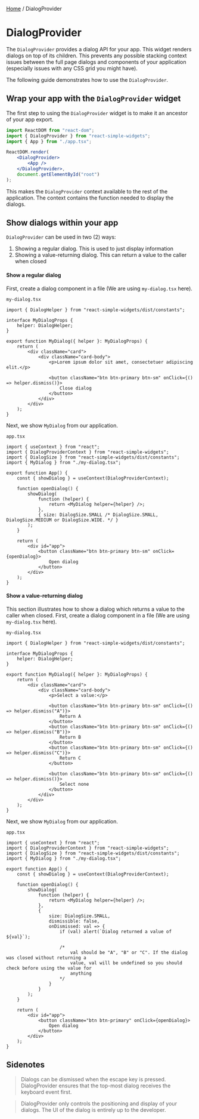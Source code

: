 [Home](../../../README.md) / DialogProvider

# DialogProvider

The `DialogProvider` provides a dialog API for your app. This widget renders dialogs on top of its
children. This prevents any possible stacking context issues between the full page dialogs and
components of your application (especially issues with any CSS grid you might have).

The following guide demonstrates how to use the `DialogProvider`.

## Wrap your app with the `DialogProvider` widget

The first step to using the `DialogProvider` widget is to make it an ancestor of your app export.

```jsx
import ReactDOM from "react-dom";
import { DialogProvider } from "react-simple-widgets";
import { App } from "./app.tsx";

ReactDOM.render(
    <DialogProvider>
        <App />
    </DialogProvider>,
    document.getElementById("root")
);
```

This makes the `DialogProvider` context available to the rest of the application. The context
contains the function needed to display the dialogs.

## Show dialogs within your app

`DialogProvider` can be used in two (2) ways:

1. Showing a regular dialog. This is used to just display information
2. Showing a value-returning dialog. This can return a value to the caller when closed

#### Show a regular dialog

First, create a dialog component in a file (We are using `my-dialog.tsx` here).

`my-dialog.tsx`

```tsx
import { DialogHelper } from "react-simple-widgets/dist/constants";

interface MyDialogProps {
    helper: DialogHelper;
}

export function MyDialog({ helper }: MyDialogProps) {
    return (
        <div className="card">
            <div className="card-body">
                <p>Lorem ipsum dolor sit amet, consectetuer adipiscing elit.</p>

                <button className="btn btn-primary btn-sm" onClick={() => helper.dismiss()}>
                    Close dialog
                </button>
            </div>
        </div>
    );
}
```

Next, we show `MyDialog` from our application.

`app.tsx`

```tsx
import { useContext } from "react";
import { DialogProviderContext } from "react-simple-widgets";
import { DialogSize } from "react-simple-widgets/dist/constants";
import { MyDialog } from "./my-dialog.tsx";

export function App() {
    const { showDialog } = useContext(DialogProviderContext);

    function openDialog() {
        showDialog(
            function (helper) {
                return <MyDialog helper={helper} />;
            },
            { size: DialogSize.SMALL /* DialogSize.SMALL, DialogSize.MEDIUM or DialogSize.WIDE. */ }
        );
    }

    return (
        <div id="app">
            <button className="btn btn-primary btn-sm" onClick={openDialog}>
                Open dialog
            </button>
        </div>
    );
}
```

#### Show a value-returning dialog

This section illustrates how to show a dialog which returns a value to the caller when closed.
First, create a dialog component in a file (We are using `my-dialog.tsx` here).

`my-dialog.tsx`

```tsx
import { DialogHelper } from "react-simple-widgets/dist/constants";

interface MyDialogProps {
    helper: DialogHelper;
}

export function MyDialog({ helper }: MyDialogProps) {
    return (
        <div className="card">
            <div className="card-body">
                <p>Select a value:</p>

                <button className="btn btn-primary btn-sm" onClick={() => helper.dismiss("A")}>
                    Return A
                </button>
                <button className="btn btn-primary btn-sm" onClick={() => helper.dismiss("B")}>
                    Return B
                </button>
                <button className="btn btn-primary btn-sm" onClick={() => helper.dismiss("C")}>
                    Return C
                </button>

                <button className="btn btn-primary btn-sm" onClick={() => helper.dismiss()}>
                    Select none
                </button>
            </div>
        </div>
    );
}
```

Next, we show `MyDialog` from our application.

`app.tsx`

```tsx
import { useContext } from "react";
import { DialogProviderContext } from "react-simple-widgets";
import { DialogSize } from "react-simple-widgets/dist/constants";
import { MyDialog } from "./my-dialog.tsx";

export function App() {
    const { showDialog } = useContext(DialogProviderContext);

    function openDialog() {
        showDialog(
            function (helper) {
                return <MyDialog helper={helper} />;
            },
            {
                size: DialogSize.SMALL,
                dismissible: false,
                onDismissed: val => {
                    if (val) alert(`Dialog returned a value of ${val}`);

                    /*
                        val should be "A", "B" or "C". If the dialog was closed without returning a 
                        value, val will be undefined so you should check before using the value for 
                        anything
                    */
                }
            }
        );
    }

    return (
        <div id="app">
            <button className="btn btn-primary" onClick={openDialog}>
                Open dialog
            </button>
        </div>
    );
}
```

## Sidenotes

> Dialogs can be dismissed when the escape key is pressed. DialogProvider ensures that the top-most
> dialog receives the keyboard event first.

> DialogProvider only controls the positioning and display of your dialogs. The UI of the dialog is
> entirely up to the developer.
